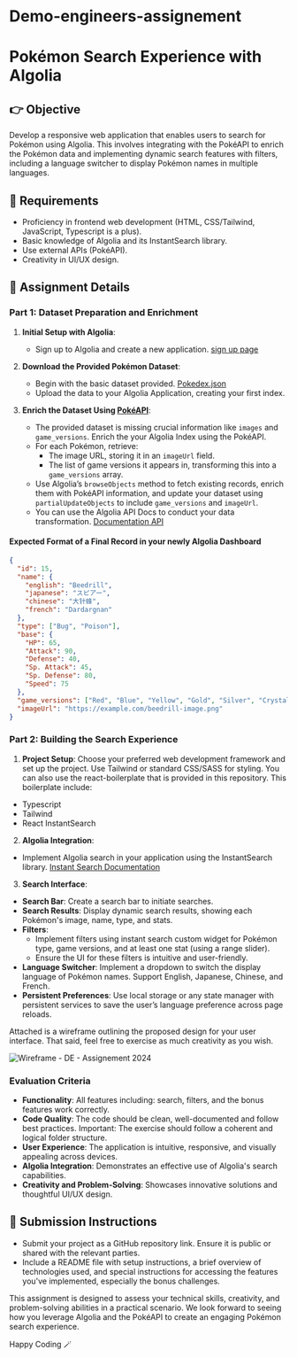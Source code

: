 # Demo-engineers-assignement

# Pokémon Search Experience with Algolia

## 👉 Objective

Develop a responsive web application that enables users to search for Pokémon using Algolia. This involves integrating with the PokéAPI to enrich the Pokémon data and implementing dynamic search features with filters, including a language switcher to display Pokémon names in multiple languages.

## 📝 Requirements

- Proficiency in frontend web development (HTML, CSS/Tailwind, JavaScript, Typescript is a plus).
- Basic knowledge of Algolia and its InstantSearch library.
- Use external APIs (PokéAPI).
- Creativity in UI/UX design.

## 🫣 Assignment Details

### Part 1: Dataset Preparation and Enrichment

1. **Initial Setup with Algolia**:

   - Sign up to Algolia and create a new application. [sign up page](https://dashboard.algolia.com/users/sign_up)

2. **Download the Provided Pokémon Dataset**:

   - Begin with the basic dataset provided. [Pokedex.json](pokedex/pokedex.json)
   - Upload the data to your Algolia Application, creating your first index.

3. **Enrich the Dataset Using [PokéAPI](https://pokeapi.co/)**:
   - The provided dataset is missing crucial information like `images` and `game_versions`. Enrich the your Algolia Index using the PokéAPI.
   - For each Pokémon, retrieve:
     - The image URL, storing it in an `imageUrl` field.
     - The list of game versions it appears in, transforming this into a `game_versions` array.
   - Use Algolia’s `browseObjects` method to fetch existing records, enrich them with PokéAPI information, and update your dataset using `partialUpdateObjects` to include `game_versions` and `imageUrl`.
   - You can use the Algolia API Docs to conduct your data transformation. [Documentation API](https://www.algolia.com/doc/)

#### Expected Format of a Final Record in your newly Algolia Dashboard

```json
{
  "id": 15,
  "name": {
    "english": "Beedrill",
    "japanese": "スピアー",
    "chinese": "大针蜂",
    "french": "Dardargnan"
  },
  "type": ["Bug", "Poison"],
  "base": {
    "HP": 65,
    "Attack": 90,
    "Defense": 40,
    "Sp. Attack": 45,
    "Sp. Defense": 80,
    "Speed": 75
  },
  "game_versions": ["Red", "Blue", "Yellow", "Gold", "Silver", "Crystal"],
  "imageUrl": "https://example.com/beedrill-image.png"
}
```

### Part 2: Building the Search Experience

1. **Project Setup**: Choose your preferred web development framework and set up the project. Use Tailwind or standard CSS/SASS for styling. You can also use the react-boilerplate that is provided in this repository. This boilerplate include:

- Typescript
- Tailwind
- React InstantSearch

2. **Algolia Integration**:

- Implement Algolia search in your application using the InstantSearch library. [Instant Search Documentation](https://www.algolia.com/doc/guides/building-search-ui/what-is-instantsearch/js/)

3. **Search Interface**:

- **Search Bar**: Create a search bar to initiate searches.
- **Search Results**: Display dynamic search results, showing each Pokémon's image, name, type, and stats.
- **Filters**:
  - Implement filters using instant search custom widget for Pokémon type, game versions, and at least one stat (using a range slider).
  - Ensure the UI for these filters is intuitive and user-friendly.
- **Language Switcher**: Implement a dropdown to switch the display language of Pokémon names. Support English, Japanese, Chinese, and French.
- **Persistent Preferences**: Use local storage or any state manager with persistent services to save the user’s language preference across page reloads.

Attached is a wireframe outlining the proposed design for your user interface. That said, feel free to exercise as much creativity as you wish.

![Wireframe - DE - Assignement 2024](https://github.com/algolia/Demo-engineers-assignement/assets/47173348/009a0aaf-a9d2-4c30-9651-a118bf123897)

### Evaluation Criteria

- **Functionality**: All features including: search, filters, and the bonus features work correctly.
- **Code Quality**: The code should be clean, well-documented and follow best practices. Important: The exercise should follow a coherent and logical folder structure.
- **User Experience**: The application is intuitive, responsive, and visually appealing across devices.
- **Algolia Integration**: Demonstrates an effective use of Algolia's search capabilities.
- **Creativity and Problem-Solving**: Showcases innovative solutions and thoughtful UI/UX design.

## 🎉 Submission Instructions

- Submit your project as a GitHub repository link. Ensure it is public or shared with the relevant parties.
- Include a README file with setup instructions, a brief overview of technologies used, and special instructions for accessing the features you've implemented, especially the bonus challenges.

This assignment is designed to assess your technical skills, creativity, and problem-solving abilities in a practical scenario. We look forward to seeing how you leverage Algolia and the PokéAPI to create an engaging Pokémon search experience.

Happy Coding 🪄

